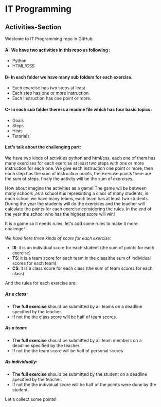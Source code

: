 # IT Programming

## Activities-Section

Weclome to IT Programming repo in GitHub.

#### A- We have two activities in this repo as following :
- Python
- HTML/CSS

#### B- In each folder we have many sub folders for each exercise.
- Each exercise has two steps at least.
- Each step has one or more instruction.
- Each instruction has one point or more.

#### C- In each sub folder there is a readme file which has four basic topics:
- Goals
- Steps
- Hints
- Tutorials

#### Let's talk about the challenging part:

We have two kinds of activities python and html/css, each one of them has many exercises for each exercise at least two steps with one or more instruction for each one.
We give each instruction one point or more, then each step has the sum of instruction points, the exercise points there are the sum of steps, finaly the activity will be the sum of exercises.

How about imagine the activities as a game!
The game wil be between many schools ,as a school it is represinting a class of many students, in each school we have many teams, each team has at least two students.
During the year the students will do the exercises and the teacher will calculate the points for each exercise considering the rules.
In the end of the year the school who has the highest score will win!

It is a game so it needs rules, let's add some rules to make it more chalenge!

*We have here three kinds of score for each exercise:*
- **IS**: it is an individual score for each student (the sum of points for each exercise)
- **TS**: it is a team score for each team in the class(the sum of individual scores for each team)
- **CS**: it is a class score for each class (the sum of team scores for each class)

And the rules for each exercise are:
##### As a class:
  - **The full exercise** should be submitted by all teams on a deadline specified by the teacher.
  - If not the the class score will be half of team scores.

##### As a team:
  - **The full exercise** should be submitted by all team members on a deadline specified by the teacher.
  - If not the the team score will be half of personal scores
  
##### As individually:
  - **The full exercise** should be submitted by the student on a deadline specified by the teacher.
  - If not the the individual score will be half of the points were done by the student.

Let's collect some points!
